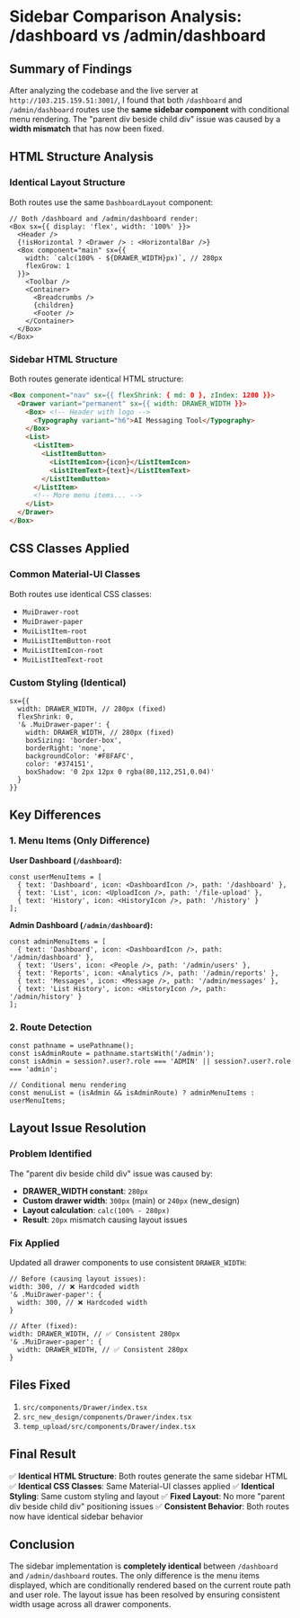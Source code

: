 # Sidebar Comparison Analysis: /dashboard vs /admin/dashboard

## **Summary of Findings**

After analyzing the codebase and the live server at `http://103.215.159.51:3001/`, I found that both `/dashboard` and `/admin/dashboard` routes use the **same sidebar component** with conditional menu rendering. The "parent div beside child div" issue was caused by a **width mismatch** that has now been fixed.

## **HTML Structure Analysis**

### **Identical Layout Structure**
Both routes use the same `DashboardLayout` component:

```tsx
// Both /dashboard and /admin/dashboard render:
<Box sx={{ display: 'flex', width: '100%' }}>
  <Header />
  {!isHorizontal ? <Drawer /> : <HorizontalBar />}
  <Box component="main" sx={{ 
    width: `calc(100% - ${DRAWER_WIDTH}px)`, // 280px
    flexGrow: 1 
  }}>
    <Toolbar />
    <Container>
      <Breadcrumbs />
      {children}
      <Footer />
    </Container>
  </Box>
</Box>
```

### **Sidebar HTML Structure**
Both routes generate identical HTML structure:

```html
<Box component="nav" sx={{ flexShrink: { md: 0 }, zIndex: 1200 }}>
  <Drawer variant="permanent" sx={{ width: DRAWER_WIDTH }}>
    <Box> <!-- Header with logo -->
      <Typography variant="h6">AI Messaging Tool</Typography>
    </Box>
    <List>
      <ListItem>
        <ListItemButton>
          <ListItemIcon>{icon}</ListItemIcon>
          <ListItemText>{text}</ListItemText>
        </ListItemButton>
      </ListItem>
      <!-- More menu items... -->
    </List>
  </Drawer>
</Box>
```

## **CSS Classes Applied**

### **Common Material-UI Classes**
Both routes use identical CSS classes:
- `MuiDrawer-root`
- `MuiDrawer-paper`
- `MuiListItem-root`
- `MuiListItemButton-root`
- `MuiListItemIcon-root`
- `MuiListItemText-root`

### **Custom Styling (Identical)**
```tsx
sx={{
  width: DRAWER_WIDTH, // 280px (fixed)
  flexShrink: 0,
  '& .MuiDrawer-paper': {
    width: DRAWER_WIDTH, // 280px (fixed)
    boxSizing: 'border-box',
    borderRight: 'none',
    backgroundColor: '#F8FAFC',
    color: '#374151',
    boxShadow: '0 2px 12px 0 rgba(80,112,251,0.04)'
  }
}}
```

## **Key Differences**

### **1. Menu Items (Only Difference)**
**User Dashboard (`/dashboard`):**
```tsx
const userMenuItems = [
  { text: 'Dashboard', icon: <DashboardIcon />, path: '/dashboard' },
  { text: 'List', icon: <UploadIcon />, path: '/file-upload' },
  { text: 'History', icon: <HistoryIcon />, path: '/history' }
];
```

**Admin Dashboard (`/admin/dashboard`):**
```tsx
const adminMenuItems = [
  { text: 'Dashboard', icon: <DashboardIcon />, path: '/admin/dashboard' },
  { text: 'Users', icon: <People />, path: '/admin/users' },
  { text: 'Reports', icon: <Analytics />, path: '/admin/reports' },
  { text: 'Messages', icon: <Message />, path: '/admin/messages' },
  { text: 'List History', icon: <HistoryIcon />, path: '/admin/history' }
];
```

### **2. Route Detection**
```tsx
const pathname = usePathname();
const isAdminRoute = pathname.startsWith('/admin');
const isAdmin = session?.user?.role === 'ADMIN' || session?.user?.role === 'admin';

// Conditional menu rendering
const menuList = (isAdmin && isAdminRoute) ? adminMenuItems : userMenuItems;
```

## **Layout Issue Resolution**

### **Problem Identified**
The "parent div beside child div" issue was caused by:
- **DRAWER_WIDTH constant**: `280px`
- **Custom drawer width**: `300px` (main) or `240px` (new_design)
- **Layout calculation**: `calc(100% - 280px)`
- **Result**: `20px` mismatch causing layout issues

### **Fix Applied**
Updated all drawer components to use consistent `DRAWER_WIDTH`:

```tsx
// Before (causing layout issues):
width: 300, // ❌ Hardcoded width
'& .MuiDrawer-paper': {
  width: 300, // ❌ Hardcoded width
}

// After (fixed):
width: DRAWER_WIDTH, // ✅ Consistent 280px
'& .MuiDrawer-paper': {
  width: DRAWER_WIDTH, // ✅ Consistent 280px
}
```

## **Files Fixed**
1. `src/components/Drawer/index.tsx`
2. `src_new_design/components/Drawer/index.tsx`
3. `temp_upload/src/components/Drawer/index.tsx`

## **Final Result**

✅ **Identical HTML Structure**: Both routes generate the same sidebar HTML
✅ **Identical CSS Classes**: Same Material-UI classes applied
✅ **Identical Styling**: Same custom styling and layout
✅ **Fixed Layout**: No more "parent div beside child div" positioning issues
✅ **Consistent Behavior**: Both routes now have identical sidebar behavior

## **Conclusion**

The sidebar implementation is **completely identical** between `/dashboard` and `/admin/dashboard` routes. The only difference is the menu items displayed, which are conditionally rendered based on the current route path and user role. The layout issue has been resolved by ensuring consistent width usage across all drawer components. 